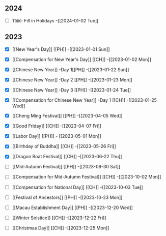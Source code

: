 
## 2024
- [ ] `TODO`: Fill in Holidays -[[2024-01-02 Tue]]
## 2023
- [x] [[New Year's Day]] [[PH]] -[[2023-01-01 Sun]]
- [x] [[Compensation for New Year's Day]] [[CH]] -[[2023-01-02 Mon]]
- [x] [[Chinese New Year]] -Day 1[[PH]] -[[2023-01-22 Sun]]
- [x] [[Chinese New Year]] -Day 2 [[PH]] -[[2023-01-23 Mon]]
- [x] [[Chinese New Year]] -Day 3 [[PH]] -[[2023-01-24 Tue]]
- [x] [[Compensation for Chinese New Year]] -Day 1 [[CH]] -[[2023-01-25 Wed]]
- [x] [[Cheng Ming Festival]] [[PH]] -[[2023-04-05 Wed]]
- [x] [[Good Friday]] [[CH]] -[[2023-04-07 Fri]]
- [x] [[Labor Day]] [[PH]] - [[2023-05-01 Mon]]
- [x] [[Birthday of Buddha]] [[CH]] -[[2023-05-26 Fri]]
- [x] [[Dragon Boat Festival]] [[CH]] -[[2023-06-22 Thu]]
- [ ] [[Mid-Autumn Festival]] [[PH]] -[[2023-09-30 Sat]]
- [ ] [[Compensation for Mid-Autumn Festival]] [[CH]] -[[2023-10-02 Mon]]
- [ ] [[Compensation for National Day]] [[CH]] -[[2023-10-03 Tue]]
- [ ] [[Festival of Ancestors]] [[PH]] -[[2023-10-23 Mon]]
- [ ] [[Macau Establishment Day]] [[PH]] -[[2023-12-20 Wed]]
- [ ] [[Winter Solstice]] [[CH]] -[[2023-12-22 Fri]]
- [ ] [[Christmas Day]] [[CH]] -[[2023-12-25 Mon]]

